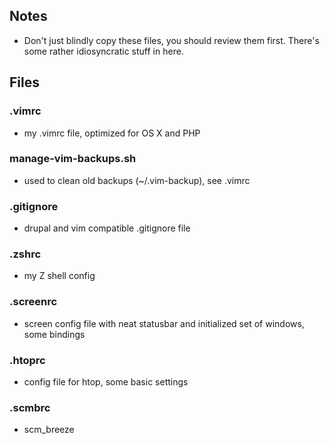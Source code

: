 ## Notes
- Don't just blindly copy these files, you should review them first. There's some rather idiosyncratic stuff in here.

## Files

### .vimrc
- my .vimrc file, optimized for OS X and PHP

### manage-vim-backups.sh
- used to clean old backups (~/.vim-backup), see .vimrc

### .gitignore
- drupal and vim compatible .gitignore file

### .zshrc
- my Z shell config

### .screenrc
- screen config file with neat statusbar and initialized set of windows, some bindings

### .htoprc
- config file for htop, some basic settings

### .scmbrc
- scm_breeze
